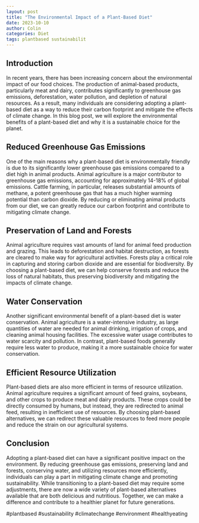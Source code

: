 ```yaml
---
layout: post
title: "The Environmental Impact of a Plant-Based Diet"
date: 2023-10-10
author: Colin
categories: Diet
tags: plantbased sustainabilit
---
```


## Introduction

In recent years, there has been increasing concern about the environmental impact of our food choices. The production of animal-based products, particularly meat and dairy, contributes significantly to greenhouse gas emissions, deforestation, water pollution, and depletion of natural resources. As a result, many individuals are considering adopting a plant-based diet as a way to reduce their carbon footprint and mitigate the effects of climate change. In this blog post, we will explore the environmental benefits of a plant-based diet and why it is a sustainable choice for the planet.

## Reduced Greenhouse Gas Emissions

One of the main reasons why a plant-based diet is environmentally friendly is due to its significantly lower greenhouse gas emissions compared to a diet high in animal products. Animal agriculture is a major contributor to greenhouse gas emissions, accounting for approximately 14-18% of global emissions. Cattle farming, in particular, releases substantial amounts of methane, a potent greenhouse gas that has a much higher warming potential than carbon dioxide. By reducing or eliminating animal products from our diet, we can greatly reduce our carbon footprint and contribute to mitigating climate change.

## Preservation of Land and Forests

Animal agriculture requires vast amounts of land for animal feed production and grazing. This leads to deforestation and habitat destruction, as forests are cleared to make way for agricultural activities. Forests play a critical role in capturing and storing carbon dioxide and are essential for biodiversity. By choosing a plant-based diet, we can help conserve forests and reduce the loss of natural habitats, thus preserving biodiversity and mitigating the impacts of climate change.

## Water Conservation

Another significant environmental benefit of a plant-based diet is water conservation. Animal agriculture is a water-intensive industry, as large quantities of water are needed for animal drinking, irrigation of crops, and cleaning animal housing facilities. The excessive water usage contributes to water scarcity and pollution. In contrast, plant-based foods generally require less water to produce, making it a more sustainable choice for water conservation.

## Efficient Resource Utilization

Plant-based diets are also more efficient in terms of resource utilization. Animal agriculture requires a significant amount of feed grains, soybeans, and other crops to produce meat and dairy products. These crops could be directly consumed by humans, but instead, they are redirected to animal feed, resulting in inefficient use of resources. By choosing plant-based alternatives, we can redirect these valuable resources to feed more people and reduce the strain on our agricultural systems.

## Conclusion

Adopting a plant-based diet can have a significant positive impact on the environment. By reducing greenhouse gas emissions, preserving land and forests, conserving water, and utilizing resources more efficiently, individuals can play a part in mitigating climate change and promoting sustainability. While transitioning to a plant-based diet may require some adjustments, there are now a wide variety of plant-based alternatives available that are both delicious and nutritious. Together, we can make a difference and contribute to a healthier planet for future generations. 

#plantbased #sustainability #climatechange #environment #healthyeating